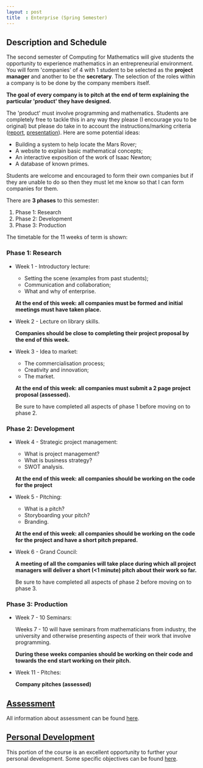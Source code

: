 ```yaml
---
layout : post
title  : Enterprise (Spring Semester)
---
```


## Description and Schedule

The second semester of Computing for Mathematics will give students the opportunity to experience mathematics in an entrepreneurial environment. You will form 'companies' of 4 with 1 student to be selected as the **project manager** and another to be the **secretary**. The selection of the roles within a company is to be done by the company members itself.

**The goal of every company is to pitch at the end of term explaining the particular 'product' they have designed.**

The 'product' must involve programming and mathematics. Students are completely free to tackle this in any way they please (I encourage you to be original) but please do take in to account the instructions/marking criteria ([report]({{site.baseurl}}/Enterprise/Assessment/ProjectProposal/), [presentation]({{site.baseurl}}/Enterprise/Assessment/Presentation/)). Here are some potential ideas:

- Building a system to help locate the Mars Rover;
- A website to explain basic mathematical concepts;
- An interactive exposition of the work of Isaac Newton;
- A database of known primes.

Students are welcome and encouraged to form their own companies but if they are unable to do so then they must let me know so that I can form companies for them.

There are **3 phases** to this semester:

1. Phase 1: Research
2. Phase 2: Development
3. Phase 3: Production

The timetable for the 11 weeks of term is shown:

### Phase 1: Research

- Week 1 - Introductory lecture:

    - Setting the scene (examples from past students);
    - Communication and collaboration;
    - What and why of enterprise.

    **At the end of this week: all companies must be formed and initial meetings must have taken place.**

- Week 2 - Lecture on library skills.

    **Companies should be close to completing their project proposal by the end of this week.**

- Week 3 - Idea to market:

    - The commercialisation process;
    - Creativity and innovation;
    - The market.

    **At the end of this week: all companies must submit a 2 page project proposal (assessed).**

    Be sure to have completed all aspects of phase 1 before moving on to phase 2.

### Phase 2: Development

- Week 4 - Strategic project management:

    - What is project management?
    - What is business strategy?
    - SWOT analysis.

    **At the end of this week: all companies should be working on the code for the project**

- Week 5 - Pitching:

    - What is a pitch?
    - Storyboarding your pitch?
    - Branding.

    **At the end of this week: all companies should be working on the code for the project and have a short pitch prepared.**

- Week 6 - Grand Council:

    **A meeting of all the companies will take place during which all project managers will deliver a short (<1 minute) pitch about their work so far.**

    Be sure to have completed all aspects of phase 2 before moving on to phase 3.

### Phase 3: Production

- Week 7 - 10 Seminars:

    Weeks 7 - 10 will have seminars from mathematicians from industry, the university and otherwise presenting aspects of their work that involve programming.

    **During these weeks companies should be working on their code and towards the end start working on their pitch.**

- Week 11 - Pitches:

    **Company pitches (assessed)**

## [Assessment]({{site.baseurl}}/Enterprise/Assessment/)

All information about assessment can be found [here]({{site.baseurl}}/Enterprise/Assessment/).

## [Personal Development]({{site.baseurl}}/Enterprise/PDP/)

This portion of the course is an excellent opportunity to further your personal development.
Some specific objectives can be found [here]({{site.baseurl}}/Enterprise/PDP/).
